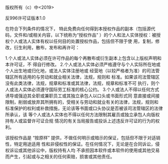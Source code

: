 版权所有（c）中<2019> <nfz>

反996许可证版本1.0

在符合下列条件的情况下，
特此免费向任何得到本授权作品的副本（包括源代码，文件和/或相关内容，以下统称为“授权作品”
）的个人和法人实体授权：被授权个人或法人实体有权以任何目的处置授权作品，包括但不限于使
用，复制，修改，衍生利用，散布，发布和再许可：


1.个人或法人实体必须在许可作品的每个再散布或衍生副本上包含以上版权声明和本许可证，不
    得自行修改。
2.个人或法人实体必须严格遵守与个人实际所在地或个人出生地或归化地，或法人实体注册地或
    经营地（以较严格者为准）的司法管辖区所有适用的与劳动和就业相关法律，法规，规则和
    标准。如果该司法管辖区没有此类法律，法规，规章和标准或其法律，法规，规章和标准不可
    执行，则个人或法人实体必须遵守国际劳工标准的核心公约。
3.个人或法人不得以任何方式诱导或强迫其全职或兼职员工或其独立承包人以口头或书面形式同
    意直接或间接限制，削弱或放弃其所拥有的，受相关与劳动和就业有关的法律，法规，规则和
    标准保护的权利或补救措施，无论该等书面或口头协议是否被该司法管辖区的法律所承认，该
    等个人或法人实体也不得以任何方法限制其雇员或独立承包人向版权持有人或监督许可证合规
    情况的有关当局报告或投诉上述违反许可证的行为的权利。

该授权作品是 “按原样” 提供，不做任何明示或暗示的保证，包括但不限于对适销性，特定用途适用
性和非侵权性的保证。在任何情况下，无论是在合同诉讼，侵权诉讼或其他诉讼中，版权持有人均
不承担因本软件或本软件的使用或其他交易而产生，引起或与之相关的任何索赔，损害或其他责任。
